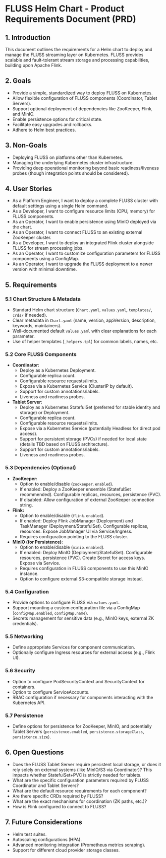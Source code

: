 # FLUSS Helm Chart - Product Requirements Document (PRD)

## 1. Introduction

This document outlines the requirements for a Helm chart to deploy and manage the FLUSS streaming layer on Kubernetes. FLUSS provides scalable and fault-tolerant stream storage and processing capabilities, building upon Apache Flink.

## 2. Goals

*   Provide a simple, standardized way to deploy FLUSS on Kubernetes.
*   Allow flexible configuration of FLUSS components (Coordinator, Tablet Servers).
*   Support optional deployment of dependencies like ZooKeeper, Flink, and MinIO.
*   Enable persistence options for critical state.
*   Facilitate easy upgrades and rollbacks.
*   Adhere to Helm best practices.

## 3. Non-Goals

*   Deploying FLUSS on platforms other than Kubernetes.
*   Managing the underlying Kubernetes cluster infrastructure.
*   Providing deep operational monitoring beyond basic readiness/liveness probes (though integration points should be considered).

## 4. User Stories

*   As a Platform Engineer, I want to deploy a complete FLUSS cluster with default settings using a single Helm command.
*   As a Developer, I want to configure resource limits (CPU, memory) for FLUSS components.
*   As an Operator, I want to enable persistence using MinIO deployed via the chart.
*   As an Operator, I want to connect FLUSS to an existing external ZooKeeper cluster.
*   As a Developer, I want to deploy an integrated Flink cluster alongside FLUSS for stream processing jobs.
*   As an Operator, I want to customize configuration parameters for FLUSS components using a ConfigMap.
*   As an Operator, I want to upgrade the FLUSS deployment to a newer version with minimal downtime.

## 5. Requirements

### 5.1 Chart Structure & Metadata

*   Standard Helm chart structure (`Chart.yaml`, `values.yaml`, `templates/`, `crds/` if needed).
*   Clear metadata in `Chart.yaml` (name, version, appVersion, description, keywords, maintainers).
*   Well-documented default `values.yaml` with clear explanations for each parameter.
*   Use of helper templates (`_helpers.tpl`) for common labels, names, etc.

### 5.2 Core FLUSS Components

*   **Coordinator:**
    *   Deploy as a Kubernetes Deployment.
    *   Configurable replica count.
    *   Configurable resource requests/limits.
    *   Expose via a Kubernetes Service (ClusterIP by default).
    *   Support for custom annotations/labels.
    *   Liveness and readiness probes.
*   **Tablet Server:**
    *   Deploy as a Kubernetes StatefulSet (preferred for stable identity and storage) or Deployment.
    *   Configurable replica count.
    *   Configurable resource requests/limits.
    *   Expose via a Kubernetes Service (potentially Headless for direct pod access).
    *   Support for persistent storage (PVCs) if needed for local state (details TBD based on FLUSS architecture).
    *   Support for custom annotations/labels.
    *   Liveness and readiness probes.

### 5.3 Dependencies (Optional)

*   **ZooKeeper:**
    *   Option to enable/disable (`zookeeper.enabled`).
    *   If enabled: Deploy a ZooKeeper ensemble (StatefulSet recommended). Configurable replicas, resources, persistence (PVC).
    *   If disabled: Allow configuration of external ZooKeeper connection string.
*   **Flink:**
    *   Option to enable/disable (`flink.enabled`).
    *   If enabled: Deploy Flink JobManager (Deployment) and TaskManager (Deployment/StatefulSet). Configurable replicas, resources. Expose JobManager UI via Service/Ingress.
    *   Requires configuration pointing to the FLUSS cluster.
*   **MinIO (for Persistence):**
    *   Option to enable/disable (`minio.enabled`).
    *   If enabled: Deploy MinIO (Deployment/StatefulSet). Configurable resources, persistence (PVC). Create Secret for access keys. Expose via Service.
    *   Requires configuration in FLUSS components to use this MinIO instance.
    *   Option to configure external S3-compatible storage instead.

### 5.4 Configuration

*   Provide options to configure FLUSS via `values.yaml`.
*   Support mounting a custom configuration file via a ConfigMap (`configMap.enabled`, `configMap.name`).
*   Secrets management for sensitive data (e.g., MinIO keys, external ZK credentials).

### 5.5 Networking

*   Define appropriate Services for component communication.
*   Optionally configure Ingress resources for external access (e.g., Flink UI).

### 5.6 Security

*   Option to configure PodSecurityContext and SecurityContext for containers.
*   Option to configure ServiceAccounts.
*   RBAC configuration if necessary for components interacting with the Kubernetes API.

### 5.7 Persistence

*   Define options for persistence for ZooKeeper, MinIO, and potentially Tablet Servers (`persistence.enabled`, `persistence.storageClass`, `persistence.size`).

## 6. Open Questions

*   Does the FLUSS Tablet Server require persistent local storage, or does it rely solely on external systems (like MinIO/S3 via Coordinator)? This impacts whether StatefulSet+PVC is strictly needed for tablets.
*   What are the specific configuration parameters required by FLUSS Coordinator and Tablet Servers?
*   What are the default resource requirements for each component?
*   Are there specific CRDs required by FLUSS?
*   What are the exact mechanisms for coordination (ZK paths, etc.)?
*   How is Flink configured to connect to FLUSS?

## 7. Future Considerations

*   Helm test suites.
*   Autoscaling configurations (HPA).
*   Advanced monitoring integration (Prometheus metrics scraping).
*   Support for different cloud provider storage classes. 